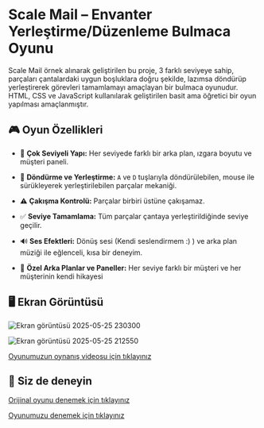#  Scale Mail  –  Envanter Yerleştirme/Düzenleme Bulmaca Oyunu

Scale Mail örnek alınarak geliştirilen bu proje, 3 farklı seviyeye sahip, parçaları çantalardaki uygun boşluklara doğru şekilde, lazımsa döndürüp yerleştirerek görevleri tamamlamayı amaçlayan bir bulmaca oyunudur. HTML, CSS ve JavaScript kullanılarak geliştirilen basit ama öğretici bir oyun yapılması amaçlanmıştır. 

## 🎮 Oyun Özellikleri

- 🧩 **Çok Seviyeli Yapı:** Her seviyede farklı bir arka plan, ızgara boyutu ve müşteri paneli.
 
- 🔁 **Döndürme ve Yerleştirme:** `A` ve `D` tuşlarıyla döndürülebilen, mouse ile sürükleyerek yerleştirilebilen parçalar mekaniği.
 
- ⚠️ **Çakışma Kontrolü:** Parçalar birbiri üstüne çakışamaz.
 
- ✅ **Seviye Tamamlama:** Tüm parçalar çantaya yerleştirildiğinde seviye geçilir.
 
- 🔊 **Ses Efektleri:** Dönüş sesi (Kendi seslendirmem :) ) ve arka plan müziği ile eğlenceli, kısa bir deneyim.
 
- 🎨 **Özel Arka Planlar ve Paneller:** Her seviye farklı bir müşteri ve her müşterinin kendi hikayesi


## 🖥️ Ekran Görüntüsü

![Ekran görüntüsü 2025-05-25 230300](https://github.com/user-attachments/assets/52504bdd-4829-4b3c-8ef5-e41efba6be8c)


![Ekran görüntüsü 2025-05-25 212550](https://github.com/user-attachments/assets/c69d3e77-bb47-42c0-99c2-9a9e65bb131d)

[Oyunumuzun oynanış videosu için tıklayınız](https://youtu.be/fWxVEli0XhA)

## 🚀 Siz de deneyin 
[Orijinal oyunu denemek için tıklayınız](https://legoliomanikas.itch.io/scale-mail)

[Oyunumuzu denemek için tıklayınız](https://asmbrk.github.io/Scale_mail/)
